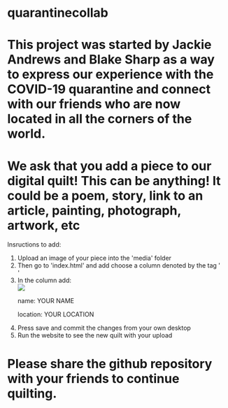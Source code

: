 # quarantinecollab

# This project was started by Jackie Andrews and Blake Sharp as a way to express our experience with the COVID-19 quarantine and connect with our friends who are now located in all the corners of the world.

# We ask that you add a piece to our digital quilt! This can be anything! It could be a poem, story, link to an article, painting, photograph, artwork, etc

Insructions to add:
   
   1. Upload an image of your piece into the 'media' folder
   2. Then go to 'index.html' and add choose a column denoted by the tag '<div  class="column">'
   3. In the column add:
        <div class="QuiltSquare">
            <img src="YOUR_IMAGE_TITLE" class="image">
            <div class="overlay">
              <div class="text">
                <p>name: YOUR NAME</p>
                <p>location: YOUR LOCATION</p>
              </div>
            </div>
        </div>
   4. Press save and commit the changes from your own desktop
   5. Run the website to see the new quilt with your upload

# Please share the github repository with your friends to continue quilting. 